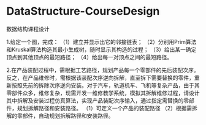 # DataStructure-CourseDesign
<p>数据结构课程设计</p>
<p>1.给定一个图，完成：  
（1）建立并显示出它的邻接链表；  
（2）分别用Prim算法和Kruskal算法构造其最小生成树，随时显示其构造的过程；  
（3）给出某一确定顶点到其他顶点的最短路径；  
（4）给出每一对顶点之间的最短路径。</p>

<p>2.在产品装配过程中，需根据工艺路径，规划产品每一个零部件的先后装配次序。反之，在产品维修时，需根据该装配次序逆向拆解，直至拆下需要替换的零件，重新按照先前的拆除次序逆向安装。对于汽车，轨道机车、飞机等复杂产品，由于其零部件众多，维修复杂，现需开发一维修教学系统，模拟其拆解维修过程，请设计其中拆解及安装过程仿真算法，实现产品装配次序输入，通过指定需替换的零部件，规划拆解路径和安装路径。  
（1）可定义一个产品的装配路径  
（2）根据需拆解的零部件，自动规划拆解路径和安装路径。  
</p>

